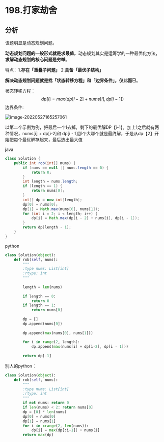 ﻿﻿

# 198.打家劫舍

## 分析

该题明显是动态规划问题。

**动态规划问题的一般形式就是求最值**。动态规划其实是运筹学的一种最优化方法，**求解动态规划的核心问题是穷举**。

特点：1.**存在「重叠子问题」**	2.**具备「最优子结构」**

**解决动态规划问题就是找「状态转移方程」和「边界条件」，仅此而已**。



状态转移方程：
$$
dp[i]=max(dp[i−2]+nums[i],dp[i−1])
$$
边界条件:

![image-20220527165257061](../../../Users/Adnim/AppData/Roaming/Typora/typora-user-images/image-20220527165257061.png)

以第二个示例为例，把最后一个1去掉，剩下的最优解DP【i-1】，加上1之后就有两种情况，nums[i] + dp[i-2]和 dp[i - 1]那个大哪个就是最终解，于是从dp【2】开始把每个最优解存起来，最后选出最大值

java

```java
class Solution {
    public int rob(int[] nums) {
        if (nums == null || nums.length == 0) {
            return 0;
        }
        int length = nums.length;
        if (length == 1) {
            return nums[0];
        }
        int[] dp = new int[length];
        dp[0] = nums[0];
        dp[1] = Math.max(nums[0], nums[1]);
        for (int i = 2; i < length; i++) {
            dp[i] = Math.max(dp[i - 2] + nums[i], dp[i - 1]);
        }
        return dp[length - 1];
    }
}


```

python

```python
class Solution(object):
    def rob(self, nums):
        """
        :type nums: List[int]
        :rtype: int
        """
        
        length = len(nums)
        
        if length == 0:
            return 0
        if length == 1:
            return nums[0]
        
        dp = []
        dp.append(nums[0])
        
        dp.append(max(nums[0], nums[1]))
        
        for i in range(2, length):
            dp.append(max(nums[i] + dp[i-2], dp[i - 1]))
            
        return dp[-1]
```
别人的python：

```python
class Solution(object):
    def rob(self, nums):
        """
        :type nums: List[int]
        :rtype: int
        """
        if not nums: return 0
        if len(nums) < 2: return nums[0]
        dp = [0] * len(nums)
        dp[0] = nums[0]
        dp[1] = nums[1]
        for i in xrange(2, len(nums)):
            dp[i] = max(dp[:i-1]) + nums[i]
        return max(dp)
```

